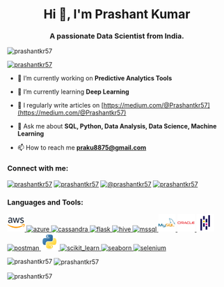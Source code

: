 <h1 align="center">Hi 👋, I'm Prashant Kumar</h1>
<h3 align="center">A passionate Data Scientist from India.</h3>

<p align="left"> <img src="https://komarev.com/ghpvc/?username=prashantkr57&label=Profile%20views&color=0e75b6&style=flat" alt="prashantkr57" /> </p>

<p align="left"> <a href="https://twitter.com/prashantkr57" target="blank"><img src="https://img.shields.io/twitter/follow/prashantkr57?logo=twitter&style=for-the-badge" alt="prashantkr57" /></a> </p>

- 🔭 I’m currently working on **Predictive Analytics Tools**

- 🌱 I’m currently learning **Deep Learning**

- 📝 I regularly write articles on [https://medium.com/@Prashantkr57](https://medium.com/@Prashantkr57)

- 💬 Ask me about **SQL, Python, Data Analysis, Data Science, Machine Learning**

- 📫 How to reach me **praku8875@gmail.com**

<h3 align="left">Connect with me:</h3>
<p align="left">
<a href="https://twitter.com/prashantkr57" target="blank"><img align="center" src="https://raw.githubusercontent.com/rahuldkjain/github-profile-readme-generator/master/src/images/icons/Social/twitter.svg" alt="prashantkr57" height="30" width="40" /></a>
<a href="https://linkedin.com/in/prashantkr57" target="blank"><img align="center" src="https://raw.githubusercontent.com/rahuldkjain/github-profile-readme-generator/master/src/images/icons/Social/linked-in-alt.svg" alt="prashantkr57" height="30" width="40" /></a>
<a href="https://medium.com/@prashantkr57" target="blank"><img align="center" src="https://raw.githubusercontent.com/rahuldkjain/github-profile-readme-generator/master/src/images/icons/Social/medium.svg" alt="@prashantkr57" height="30" width="40" /></a>
<a href="https://www.youtube.com/c/prashantkr57" target="blank"><img align="center" src="https://raw.githubusercontent.com/rahuldkjain/github-profile-readme-generator/master/src/images/icons/Social/youtube.svg" alt="prashantkr57" height="30" width="40" /></a>
</p>

<h3 align="left">Languages and Tools:</h3>
<p align="left"> <a href="https://aws.amazon.com" target="_blank" rel="noreferrer"> <img src="https://raw.githubusercontent.com/devicons/devicon/master/icons/amazonwebservices/amazonwebservices-original-wordmark.svg" alt="aws" width="40" height="40"/> </a> <a href="https://azure.microsoft.com/en-in/" target="_blank" rel="noreferrer"> <img src="https://www.vectorlogo.zone/logos/microsoft_azure/microsoft_azure-icon.svg" alt="azure" width="40" height="40"/> </a> <a href="https://cassandra.apache.org/" target="_blank" rel="noreferrer"> <img src="https://www.vectorlogo.zone/logos/apache_cassandra/apache_cassandra-icon.svg" alt="cassandra" width="40" height="40"/> </a> <a href="https://flask.palletsprojects.com/" target="_blank" rel="noreferrer"> <img src="https://www.vectorlogo.zone/logos/pocoo_flask/pocoo_flask-icon.svg" alt="flask" width="40" height="40"/> </a> <a href="https://hive.apache.org/" target="_blank" rel="noreferrer"> <img src="https://www.vectorlogo.zone/logos/apache_hive/apache_hive-icon.svg" alt="hive" width="40" height="40"/> </a> <a href="https://www.microsoft.com/en-us/sql-server" target="_blank" rel="noreferrer"> <img src="https://www.svgrepo.com/show/303229/microsoft-sql-server-logo.svg" alt="mssql" width="40" height="40"/> </a> <a href="https://www.mysql.com/" target="_blank" rel="noreferrer"> <img src="https://raw.githubusercontent.com/devicons/devicon/master/icons/mysql/mysql-original-wordmark.svg" alt="mysql" width="40" height="40"/> </a> <a href="https://www.oracle.com/" target="_blank" rel="noreferrer"> <img src="https://raw.githubusercontent.com/devicons/devicon/master/icons/oracle/oracle-original.svg" alt="oracle" width="40" height="40"/> </a> <a href="https://pandas.pydata.org/" target="_blank" rel="noreferrer"> <img src="https://raw.githubusercontent.com/devicons/devicon/2ae2a900d2f041da66e950e4d48052658d850630/icons/pandas/pandas-original.svg" alt="pandas" width="40" height="40"/> </a> <a href="https://postman.com" target="_blank" rel="noreferrer"> <img src="https://www.vectorlogo.zone/logos/getpostman/getpostman-icon.svg" alt="postman" width="40" height="40"/> </a> <a href="https://www.python.org" target="_blank" rel="noreferrer"> <img src="https://raw.githubusercontent.com/devicons/devicon/master/icons/python/python-original.svg" alt="python" width="40" height="40"/> </a> <a href="https://scikit-learn.org/" target="_blank" rel="noreferrer"> <img src="https://upload.wikimedia.org/wikipedia/commons/0/05/Scikit_learn_logo_small.svg" alt="scikit_learn" width="40" height="40"/> </a> <a href="https://seaborn.pydata.org/" target="_blank" rel="noreferrer"> <img src="https://seaborn.pydata.org/_images/logo-mark-lightbg.svg" alt="seaborn" width="40" height="40"/> </a> <a href="https://www.selenium.dev" target="_blank" rel="noreferrer"> <img src="https://raw.githubusercontent.com/detain/svg-logos/780f25886640cef088af994181646db2f6b1a3f8/svg/selenium-logo.svg" alt="selenium" width="40" height="40"/> </a> </p>

<p><img align="left" src="https://github-readme-stats.vercel.app/api/top-langs?username=prashantkr57&show_icons=true&locale=en&layout=compact" alt="prashantkr57" /></p>

<p>&nbsp;<img align="center" src="https://github-readme-stats.vercel.app/api?username=prashantkr57&show_icons=true&locale=en" alt="prashantkr57" /></p>

<p><img align="center" src="https://github-readme-streak-stats.herokuapp.com/?user=prashantkr57&" alt="prashantkr57" /></p>
